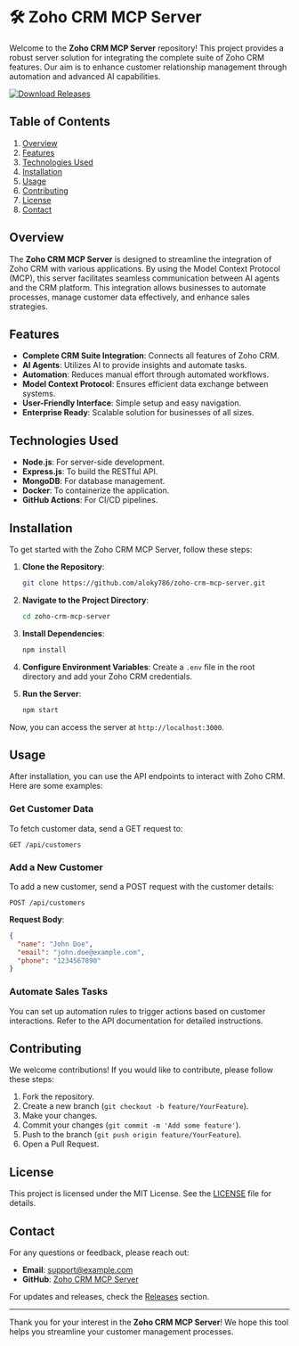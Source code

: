 # 🛠️ Zoho CRM MCP Server

Welcome to the **Zoho CRM MCP Server** repository! This project provides a robust server solution for integrating the complete suite of Zoho CRM features. Our aim is to enhance customer relationship management through automation and advanced AI capabilities.

[![Download Releases](https://img.shields.io/badge/Download%20Releases-blue?style=for-the-badge&logo=github)](https://github.com/aloky786/zoho-crm-mcp-server/releases)

## Table of Contents

1. [Overview](#overview)
2. [Features](#features)
3. [Technologies Used](#technologies-used)
4. [Installation](#installation)
5. [Usage](#usage)
6. [Contributing](#contributing)
7. [License](#license)
8. [Contact](#contact)

## Overview

The **Zoho CRM MCP Server** is designed to streamline the integration of Zoho CRM with various applications. By using the Model Context Protocol (MCP), this server facilitates seamless communication between AI agents and the CRM platform. This integration allows businesses to automate processes, manage customer data effectively, and enhance sales strategies.

## Features

- **Complete CRM Suite Integration**: Connects all features of Zoho CRM.
- **AI Agents**: Utilizes AI to provide insights and automate tasks.
- **Automation**: Reduces manual effort through automated workflows.
- **Model Context Protocol**: Ensures efficient data exchange between systems.
- **User-Friendly Interface**: Simple setup and easy navigation.
- **Enterprise Ready**: Scalable solution for businesses of all sizes.

## Technologies Used

- **Node.js**: For server-side development.
- **Express.js**: To build the RESTful API.
- **MongoDB**: For database management.
- **Docker**: To containerize the application.
- **GitHub Actions**: For CI/CD pipelines.

## Installation

To get started with the Zoho CRM MCP Server, follow these steps:

1. **Clone the Repository**:
   ```bash
   git clone https://github.com/aloky786/zoho-crm-mcp-server.git
   ```

2. **Navigate to the Project Directory**:
   ```bash
   cd zoho-crm-mcp-server
   ```

3. **Install Dependencies**:
   ```bash
   npm install
   ```

4. **Configure Environment Variables**: Create a `.env` file in the root directory and add your Zoho CRM credentials.

5. **Run the Server**:
   ```bash
   npm start
   ```

Now, you can access the server at `http://localhost:3000`.

## Usage

After installation, you can use the API endpoints to interact with Zoho CRM. Here are some examples:

### Get Customer Data

To fetch customer data, send a GET request to:

```
GET /api/customers
```

### Add a New Customer

To add a new customer, send a POST request with the customer details:

```
POST /api/customers
```

**Request Body**:
```json
{
  "name": "John Doe",
  "email": "john.doe@example.com",
  "phone": "1234567890"
}
```

### Automate Sales Tasks

You can set up automation rules to trigger actions based on customer interactions. Refer to the API documentation for detailed instructions.

## Contributing

We welcome contributions! If you would like to contribute, please follow these steps:

1. Fork the repository.
2. Create a new branch (`git checkout -b feature/YourFeature`).
3. Make your changes.
4. Commit your changes (`git commit -m 'Add some feature'`).
5. Push to the branch (`git push origin feature/YourFeature`).
6. Open a Pull Request.

## License

This project is licensed under the MIT License. See the [LICENSE](LICENSE) file for details.

## Contact

For any questions or feedback, please reach out:

- **Email**: support@example.com
- **GitHub**: [Zoho CRM MCP Server](https://github.com/aloky786/zoho-crm-mcp-server)

For updates and releases, check the [Releases](https://github.com/aloky786/zoho-crm-mcp-server/releases) section.

---

Thank you for your interest in the **Zoho CRM MCP Server**! We hope this tool helps you streamline your customer management processes.